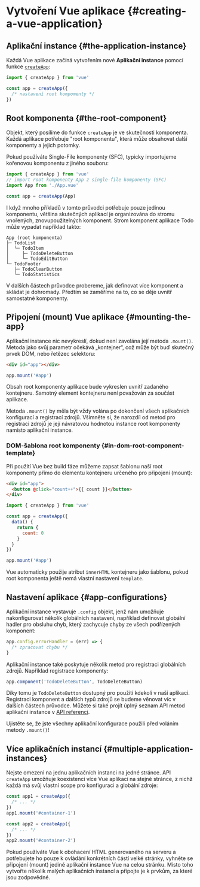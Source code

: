 # Vytvoření Vue aplikace {#creating-a-vue-application}

## Aplikační instance {#the-application-instance}

Každá Vue aplikace začíná vytvořením nové **Aplikační instance** pomocí funkce [`createApp`](/api/application#createapp):

```js
import { createApp } from 'vue'

const app = createApp({
  /* nastavení root kompomenty */
})
```

## Root komponenta {#the-root-component}

Objekt, který posílíme do funkce `createApp` je ve skutečnosti komponenta. Každá aplikace potřebuje "root komponentu", která může obsahovat další komponenty a jejich potomky.

Pokud používáte Single-File komponenty (SFC), typicky importujeme kořenovou komponentu z jiného souboru:

```js
import { createApp } from 'vue'
// import root komponenty App z single-file komponenty (SFC)
import App from './App.vue'

const app = createApp(App)
```

I když mnoho příkladů v tomto průvodci potřebuje pouze jedinou komponentu, většina skutečných aplikací je organizována do stromu vnořených, znovupoužitelných komponent. Strom komponent aplikace Todo může vypadat například takto:

```
App (root komponenta)
├─ TodoList
│  └─ TodoItem
│     ├─ TodoDeleteButton
│     └─ TodoEditButton
└─ TodoFooter
   ├─ TodoClearButton
   └─ TodoStatistics
```

V dalších částech průvodce probereme, jak definovat více komponent a skládat je dohromady. Předtím se zaměříme na to, co se děje uvnitř samostatné komponenty.

## Připojení (mount) Vue aplikace {#mounting-the-app}

Aplikační instance nic nevykreslí, dokud není zavolána její metoda `.mount()`. Metoda jako svůj parametr očekává „kontejner“, což může být buď skutečný prvek DOM, nebo řetězec selektoru:

```html
<div id="app"></div>
```

```js
app.mount('#app')
```

Obsah root komponenty aplikace bude vykreslen uvnitř zadaného kontejneru. Samotný element kontejneru není považován za součást aplikace.

Metoda `.mount()` by měla být vždy volána po dokončení všech aplikačních konfigurací a registrací zdrojů. Všimněte si, že narozdíl od metod pro registraci zdrojů je její návratovou hodnotou instance root komponenty namísto aplikační instance.

### DOM-šablona root komponenty {#in-dom-root-component-template}

Při použití Vue bez build fáze můžeme zapsat šablonu naší root komponenty přímo do elementu kontejneru určeného pro připojení (mount):

```html
<div id="app">
  <button @click="count++">{{ count }}</button>
</div>
```

```js
import { createApp } from 'vue'

const app = createApp({
  data() {
    return {
      count: 0
    }
  }
})

app.mount('#app')
```

Vue automaticky použije atribut `innerHTML` kontejneru jako šablonu, pokud root komponenta ještě nemá vlastní nastavení `template`.

## Nastavení aplikace {#app-configurations}

Aplikační instance vystavuje `.config` objekt, jenž nám umožňuje nakonfigurovat několik globálních nastavení, například definovat globální hadler pro obsluhu chyb, který zachycuje chyby ze všech podřízených komponent:

```js
app.config.errorHandler = (err) => {
  /* zpracovat chybu */
}
```

Aplikační instance také poskytuje několik metod pro registraci globálních zdrojů. Například registrace komponenty:

```js
app.component('TodoDeleteButton', TodoDeleteButton)
```

Díky tomu je `TodoDeleteButton` dostupný pro použití kdekoli v naší aplikaci. Registraci komponent a dalších typů zdrojů se budeme věnovat víc v dalších částech průvodce. Můžete si také projít úplný seznam API metod aplikační instance v [API referenci](/api/application).

Ujistěte se, že jste všechny aplikační konfigurace použili před voláním metody `.mount()`!

## Více aplikačních instancí {#multiple-application-instances}

Nejste omezeni na jednu aplikačních instanci na jedné stránce. API `createApp` umožňuje koexistenci více Vue aplikací na stejné stránce, z nichž každá má svůj vlastní scope pro konfiguraci a globální zdroje:

```js
const app1 = createApp({
  /* ... */
})
app1.mount('#container-1')

const app2 = createApp({
  /* ... */
})
app2.mount('#container-2')
```

Pokud používáte Vue k obohacení HTML generovaného na serveru a potřebujete ho pouze k ovládání konkrétních částí velké stránky, vyhněte se připojení (mount) jediné aplikační instance Vue na celou stránku. Místo toho vytvořte několik malých aplikačních instancí a připojte je k prvkům, za které jsou zodpovědné.
